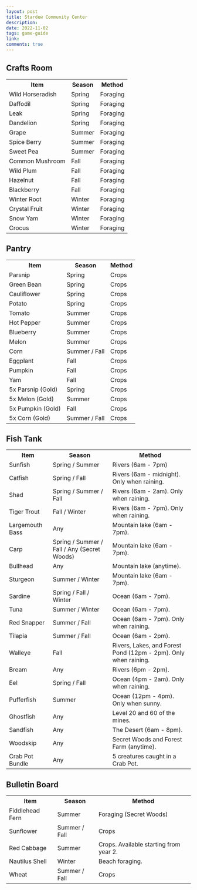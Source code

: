 ```yaml
---
layout: post
title: Stardew Community Center
description: 
date: 2022-11-02
tags: game-guide
link: 
comments: true
---
```


## Crafts Room

<table>
  <tr>
    <th>Item</th>
    <th>Season</th>
    <th>Method</th>
  </tr>
  <tr>
    <td>Wild Horseradish</td>
    <td>Spring</td>
    <td>Foraging</td>
  </tr>
  <tr>
    <td>Daffodil</td>
    <td>Spring</td>
    <td>Foraging</td>
  </tr>
  <tr>
    <td>Leak</td>
    <td>Spring</td>
    <td>Foraging</td>
  </tr>
  <tr>
    <td>Dandelion</td>
    <td>Spring</td>
    <td>Foraging</td>
  </tr>
  <tr>
    <td>Grape</td>
    <td>Summer</td>
    <td>Foraging</td>
  </tr>
  <tr>
    <td>Spice Berry</td>
    <td>Summer</td>
    <td>Foraging</td>
  </tr>
  <tr>
    <td>Sweet Pea</td>
    <td>Summer</td>
    <td>Foraging</td>
  </tr>
  <tr>
    <td>Common Mushroom</td>
    <td>Fall</td>
    <td>Foraging</td>
  </tr>
  <tr>
    <td>Wild Plum</td>
    <td>Fall</td>
    <td>Foraging</td>
  </tr>
  <tr>
    <td>Hazelnut</td>
    <td>Fall</td>
    <td>Foraging</td>
  </tr>
  <tr>
    <td>Blackberry</td>
    <td>Fall</td>
    <td>Foraging</td>
  </tr>
  <tr>
    <td>Winter Root</td>
    <td>Winter</td>
    <td>Foraging</td>
  </tr>
  <tr>
    <td>Crystal Fruit</td>
    <td>Winter</td>
    <td>Foraging</td>
  </tr>
  <tr>
    <td>Snow Yam</td>
    <td>Winter</td>
    <td>Foraging</td>
  </tr>
  <tr>
    <td>Crocus</td>
    <td>Winter</td>
    <td>Foraging</td>
  </tr>
</table>

## Pantry

<table>
  <tr>
    <th>Item</th>
    <th>Season</th>
    <th>Method</th>
  </tr>
  <tr>
    <td>Parsnip</td>
    <td>Spring</td>
    <td>Crops</td>
  </tr>
  <tr>
    <td>Green Bean</td>
    <td>Spring</td>
    <td>Crops</td>
  </tr>
  <tr>
    <td>Cauliflower</td>
    <td>Spring</td>
    <td>Crops</td>
  </tr>
  <tr>
    <td>Potato</td>
    <td>Spring</td>
    <td>Crops</td>
  </tr>
  <tr>
    <td>Tomato</td>
    <td>Summer</td>
    <td>Crops</td>
  </tr>
  <tr>
    <td>Hot Pepper</td>
    <td>Summer</td>
    <td>Crops</td>
  </tr>
  <tr>
    <td>Blueberry</td>
    <td>Summer</td>
    <td>Crops</td>
  </tr>
  <tr>
    <td>Melon</td>
    <td>Summer</td>
    <td>Crops</td>
  </tr>
  <tr>
    <td>Corn</td>
    <td>Summer / Fall</td>
    <td>Crops</td>
  </tr>
  <tr>
    <td>Eggplant</td>
    <td>Fall</td>
    <td>Crops</td>
  </tr>
  <tr>
    <td>Pumpkin</td>
    <td>Fall</td>
    <td>Crops</td>
  </tr>
  <tr>
    <td>Yam</td>
    <td>Fall</td>
    <td>Crops</td>
  </tr>
  <tr>
    <td>5x Parsnip (Gold)</td>
    <td>Spring</td>
    <td>Crops</td>
  </tr>
  <tr>
    <td>5x Melon (Gold)</td>
    <td>Summer</td>
    <td>Crops</td>
  </tr>
  <tr>
    <td>5x Pumpkin (Gold)</td>
    <td>Fall</td>
    <td>Crops</td>
  </tr>
  <tr>
    <td>5x Corn (Gold)</td>
    <td>Summer / Fall</td>
    <td>Crops</td>
  </tr>
</table>

## Fish Tank

<table>
  <tr>
    <th>Item</th>
    <th>Season</th>
    <th>Method</th>
  </tr>
  <tr>
    <td>Sunfish</td>
    <td>Spring / Summer</td>
    <td>Rivers (6am - 7pm)</td>
  </tr>
  <tr>
    <td>Catfish</td>
    <td>Spring / Fall</td>
    <td>Rivers (6am - midnight). Only when raining.</td>
  </tr>
  <tr>
    <td>Shad</td>
    <td>Spring / Summer / Fall</td>
    <td>Rivers (6am - 2am). Only when raining.</td>
  </tr>
  <tr>
    <td>Tiger Trout</td>
    <td>Fall / Winter</td>
    <td>Rivers (6am - 7pm). Only when raining.</td>
  </tr>
  <tr>
    <td>Largemouth Bass</td>
    <td>Any</td>
    <td>Mountain lake (6am - 7pm).</td>
  </tr>
  <tr>
    <td>Carp</td>
    <td>Spring / Summer / Fall / Any (Secret Woods)</td>
    <td>Mountain lake (6am - 7pm).</td>
  </tr>
  <tr>
    <td>Bullhead</td>
    <td>Any</td>
    <td>Mountain lake (anytime).</td>
  </tr>
  <tr>
    <td>Sturgeon</td>
    <td>Summer / Winter</td>
    <td>Mountain lake (6am - 7pm).</td>
  </tr>
  <tr>
    <td>Sardine</td>
    <td>Spring / Fall / Winter</td>
    <td>Ocean (6am - 7pm).</td>
  </tr>
  <tr>
    <td>Tuna</td>
    <td>Summer / Winter</td>
    <td>Ocean (6am - 7pm).</td>
  </tr>
  <tr>
    <td>Red Snapper</td>
    <td>Summer / Fall</td>
    <td>Ocean (6am - 7pm). Only when raining.</td>
  </tr>
  <tr>
    <td>Tilapia</td>
    <td>Summer / Fall</td>
    <td>Ocean (6am - 2pm).</td>
  </tr>
  <tr>
    <td>Walleye</td>
    <td>Fall</td>
    <td>Rivers, Lakes, and Forest Pond (12pm - 2pm). Only when raining.</td>
  </tr>
  <tr>
    <td>Bream</td>
    <td>Any</td>
    <td>Rivers (6pm - 2pm).</td>
  </tr>
  <tr>
    <td>Eel</td>
    <td>Spring / Fall</td>
    <td>Ocean (4pm - 2am). Only when raining.</td>
  </tr>
  <tr>
    <td>Pufferfish</td>
    <td>Summer</td>
    <td>Ocean (12pm - 4pm). Only when sunny.</td>
  </tr>
  <tr>
    <td>Ghostfish</td>
    <td>Any</td>
    <td>Level 20 and 60 of the mines.</td>
  </tr>
  <tr>
    <td>Sandfish</td>
    <td>Any</td>
    <td>The Desert (6am - 8pm).</td>
  </tr>
  <tr>
    <td>Woodskip</td>
    <td>Any</td>
    <td>Secret Woods and Forest Farm (anytime).</td>
  </tr>
  <tr>
    <td>Crab Pot Bundle</td>
    <td>Any</td>
    <td>5 creatures caught in a Crab Pot.</td>
  </tr>
</table>

## Bulletin Board

<table>
  <tr>
    <th>Item</th>
    <th>Season</th>
    <th>Method</th>
  </tr>
  <tr>
    <td>Fiddlehead Fern</td>
    <td>Summer</td>
    <td>Foraging (Secret Woods)</td>
  </tr>
  <tr>
    <td>Sunflower</td>
    <td>Summer / Fall</td>
    <td>Crops</td>
  </tr>
  <tr>
    <td>Red Cabbage</td>
    <td>Summer</td>
    <td>Crops. Available starting from year 2.</td>
  </tr>
  <tr>
    <td>Nautilus Shell</td>
    <td>Winter</td>
    <td>Beach foraging.</td>
  </tr>
  <tr>
    <td>Wheat</td>
    <td>Summer / Fall</td>
    <td>Crops</td>
  </tr>
</table>